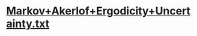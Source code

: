 # [Markov+Akerlof+Ergodicity+Uncertainty.txt](https://github.com/AineiasGV/Akerlof-Markov-Ergodicity-in-Wolfram-Mathematica/files/14586148/Markov%2BAkerlof%2BErgodicity%2BUncertainty.txt)
